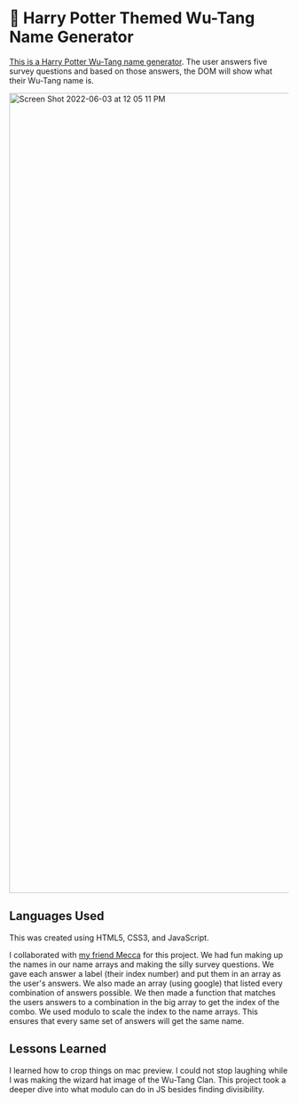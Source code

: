 # 🎤 Harry Potter Themed Wu-Tang Name Generator

<a href="https://kellychhe-wu-tang-generator.netlify.app/">This is a Harry Potter Wu-Tang name generator</a>. The user answers five survey questions and based on those answers, the DOM will show what their Wu-Tang name is.

<img width="1440" alt="Screen Shot 2022-06-03 at 12 05 11 PM" src="https://user-images.githubusercontent.com/102538779/172078993-8e0559e7-d11c-486c-bf98-b9eb589a6df5.png">

## Languages Used

This was created using HTML5, CSS3, and JavaScript.

I collaborated with <a href="https://github.com/CodeMomx">my friend Mecca</a> for this project. We had fun making up the names in our name arrays and making the silly survey questions. We gave each answer a label (their index number) and put them in an array as the user's answers. We also made an array (using google) that listed every combination of answers possible. We then made a function that matches the users answers to a combination in the big array to get the index of the combo. We used modulo to scale the index to the name arrays. This ensures that every same set of answers will get the same name.

## Lessons Learned

I learned how to crop things on mac preview. I could not stop laughing while I was making the wizard hat image of the Wu-Tang Clan. This project took a deeper dive into what modulo can do in JS besides finding divisibility.
